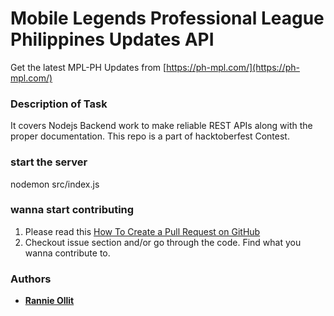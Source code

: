 # Mobile Legends Professional League Philippines Updates API
Get the latest MPL-PH Updates from [https://ph-mpl.com/](https://ph-mpl.com/)

### Description of Task
It covers Nodejs Backend work to make reliable REST APIs along with the proper documentation. 
This repo is a part of hacktoberfest Contest.
### start the server
nodemon src/index.js

### wanna start contributing
1. Please read this [How To Create a Pull Request on GitHub](https://www.digitalocean.com/community/tutorials/how-to-create-a-pull-request-on-github)
2. Checkout issue section and/or go through the code. Find what you wanna contribute to. 

### Authors
* [**Rannie Ollit**](https://github.com/einnar82)


